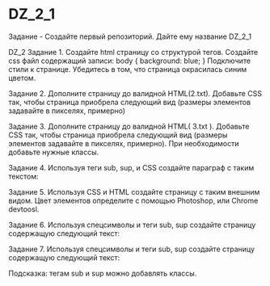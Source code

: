 # DZ_2_1
Задание  - Создайте первый репозиторий. Дайте ему название DZ_2_1

DZ_2
Задание 1. Создайте html страницу со структурой тегов. Создайте css файл содержащий записи:
body {
	background: blue;
}
Подключите стили к странице. Убедитесь в том, что страница окрасилась синим цветом.

Задание 2.  Дополните страницу до валидной HTML(2.txt). Добавьте CSS так, чтобы страница приобрела следующий вид (размеры элементов задавайте в пикселях, примерно)

Задание 3.  Дополните страницу до валидной HTML( 3.txt ). Добавьте CSS так, чтобы страница приобрела следующий вид (размеры элементов задавайте в пикселях, примерно). При необходимости добавьте нужные классы.

Задание 4. Используя теги sub, sup, и CSS создайте параграф с таким текстом:  

Задание 5. Используя CSS и HTML создайте страницу с таким внешним видом. Цвет элементов определите с помощью Photoshop, или Chrome devtoosl.


Задание 6. Используя спецсимволы и теги sub, sup создайте страницу содержащую следующий текст: 



Задание 7.  Используя спецсимволы и теги sub, sup создайте страницу содержащую следующий текст:


Подсказка: тегам sub и sup можно добавлять классы.
